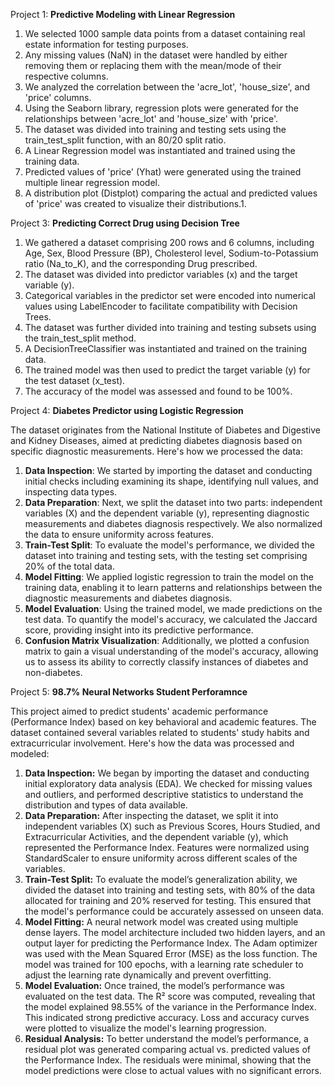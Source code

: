 Project 1: **Predictive Modeling with Linear Regression**

1. We selected 1000 sample data points from a dataset containing real estate information for testing purposes.
2. Any missing values (NaN) in the dataset were handled by either removing them or replacing them with the mean/mode of their respective columns.
3. We analyzed the correlation between the 'acre_lot', 'house_size', and 'price' columns.
4. Using the Seaborn library, regression plots were generated for the relationships between 'acre_lot' and 'house_size' with 'price'.
5. The dataset was divided into training and testing sets using the train_test_split function, with an 80/20 split ratio.
6. A Linear Regression model was instantiated and trained using the training data.
7. Predicted values of 'price' (Yhat) were generated using the trained multiple linear regression model.
8. A distribution plot (Distplot) comparing the actual and predicted values of 'price' was created to visualize their distributions.1. 

Project 3: **Predicting Correct Drug using Decision Tree**

1. We gathered a dataset comprising 200 rows and 6 columns, including Age, Sex, Blood Pressure (BP), Cholesterol level, Sodium-to-Potassium ratio (Na_to_K), and the corresponding Drug prescribed.
2. The dataset was divided into predictor variables (x) and the target variable (y).
3. Categorical variables in the predictor set were encoded into numerical values using LabelEncoder to facilitate compatibility with Decision Trees.
4. The dataset was further divided into training and testing subsets using the train_test_split method.
5. A DecisionTreeClassifier was instantiated and trained on the training data.
6. The trained model was then used to predict the target variable (y) for the test dataset (x_test).
7. The accuracy of the model was assessed and found to be 100%.

Project 4: **Diabetes Predictor using Logistic Regression**

   The dataset originates from the National Institute of Diabetes and Digestive and Kidney Diseases, aimed at predicting diabetes diagnosis based on specific diagnostic measurements. Here's how we processed the data:
1. **Data Inspection**: We started by importing the dataset and conducting initial checks including examining its shape, identifying null values, and inspecting data types.
2. **Data Preparation**: Next, we split the dataset into two parts: independent variables (X) and the dependent variable (y), representing diagnostic measurements and diabetes diagnosis respectively. We also normalized the data to ensure uniformity across features.
3. **Train-Test Split**: To evaluate the model's performance, we divided the dataset into training and testing sets, with the testing set comprising 20% of the total data.
4. **Model Fitting**: We applied logistic regression to train the model on the training data, enabling it to learn patterns and relationships between the diagnostic measurements and diabetes diagnosis.
5. **Model Evaluation**: Using the trained model, we made predictions on the test data. To quantify the model's accuracy, we calculated the Jaccard score, providing insight into its predictive performance.
6. **Confusion Matrix Visualization**: Additionally, we plotted a confusion matrix to gain a visual understanding of the model's accuracy, allowing us to assess its ability to correctly classify instances of diabetes and non-diabetes.

Project 5: **98.7% Neural Networks Student Perforamnce**

This project aimed to predict students' academic performance (Performance Index) based on key behavioral and academic features. The dataset contained several variables related to students' study habits and extracurricular involvement. Here's how the data was processed and modeled:

1. **Data Inspection:**
We began by importing the dataset and conducting initial exploratory data analysis (EDA). We checked for missing values and outliers, and performed descriptive statistics to understand the distribution and types of data available.
2. **Data Preparation:**
After inspecting the dataset, we split it into independent variables (X) such as Previous Scores, Hours Studied, and Extracurricular Activities, and the dependent variable (y), which represented the Performance Index. Features were normalized using StandardScaler to ensure uniformity across different scales of the variables.
3. **Train-Test Split:**
To evaluate the model’s generalization ability, we divided the dataset into training and testing sets, with 80% of the data allocated for training and 20% reserved for testing. This ensured that the model's performance could be accurately assessed on unseen data.
4. **Model Fitting:**
A neural network model was created using multiple dense layers. The model architecture included two hidden layers, and an output layer for predicting the Performance Index. The Adam optimizer was used with the Mean Squared Error (MSE) as the loss function. The model was trained for 100 epochs, with a learning rate scheduler to adjust the learning rate dynamically and prevent overfitting.
5. **Model Evaluation:**
Once trained, the model’s performance was evaluated on the test data. The R² score was computed, revealing that the model explained 98.55% of the variance in the Performance Index. This indicated strong predictive accuracy. Loss and accuracy curves were plotted to visualize the model's learning progression.
6. **Residual Analysis:**
To better understand the model’s performance, a residual plot was generated comparing actual vs. predicted values of the Performance Index. The residuals were minimal, showing that the model predictions were close to actual values with no significant errors.

